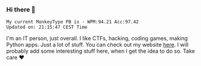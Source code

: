 ### Hi there 👋
<!-- PB START -->
```
My current MonkeyType PB is - WPM:94.21 Acc:97.42
Updated on: 21:15:47 CEST Time
```
<!-- PB END -->
I'm an IT person, just overall. I like CTFs, hacking, coding games, making Python apps. Just a lot of stuff.
You can check out my website [here](https://skill3472.github.io/).
I will probably add some interesting stuff here, when I get the idea to do so. Take care ❤️
